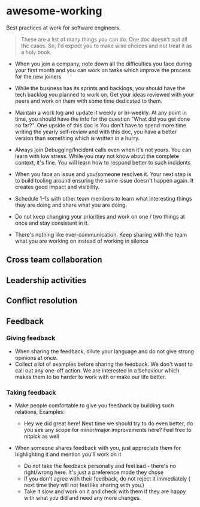 # awesome-working
Best practices at work for software engineers. 

> These are a list of many things you can do. One doc doesn't suit all the cases. So, I'd expect you to make wise choices and not treat it as a holy book.

- When you join a company, note down all the difficulties you face during your first month and you can work on tasks which improve the process for the new joiners

- While the business has its sprints and backlogs, you should have the tech backlog you planned to work on. Get your ideas reviewed with your peers and work on them with some time dedicated to them.

- Maintain a work log and update it weekly or bi-weekly. At any point in time, you should have the info for the question "What did you get done so far?". One upside of this doc is You don't have to spend more time writing the yearly self-review and with this doc, you have a better version than something which is written in a hurry. 

- Always join Debugging/Incident calls even when it's not yours. You can learn with low stress. While you may not know about the complete context, it's fine. You will learn how to respond better to such incidents

- When you face an issue and you/someone resolves it. Your next step is to build tooling around ensuring the same issue doesn't happen again. It creates good impact and visibility.

- Schedule 1-1s with other team members to learn what interesting things they are doing and share what you are doing.
  
- Do not keep changing your priorities and work on one / two things at once and stay consistent in it. 

- There's nothing like over-communication. Keep sharing with the team what you are working on instead of working in silence 


## Cross team collaboration

## Leadership activities 

## Conflict resolution 

## Feedback 

### Giving feedback 
- When sharing the feedback, dilute your language and do not give strong opinions at once.
- Collect a lot of examples before sharing the feedback. We don't want to call out any one-off action. We are interested in a behaviour which makes them to be harder to work with or make our life better.

### Taking feedback
- Make people comfortable to give you feedback by building such relations, Examples:
  - Hey we did great here! Next time we should try to do even better, do you see any scope for minor/major improvements here? Feel free to nitpick as well

- When someone shares feedback with you, just appreciate them for highlighting it and mention you'll work on it
  - Do not take the feedback personally and feel bad - there's no right/wrong here. It's just a preference mode they chose
  - If you don't agree with their feedback, do not reject it immediately ( next time they will not feel like sharing with you.)
  - Take it slow and work on it and check with them if they are happy with what you did and need any more changes.
